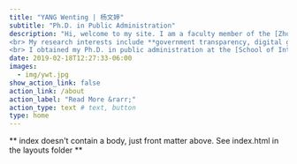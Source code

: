 ```yaml
---
title: "YANG Wenting | 杨文婷"
subtitle: "Ph.D. in Public Administration"
description: "Hi, welcome to my site. I am a faculty member of the [Zhou Enlai School of Government](https://zsg.nankai.edu.cn/), [Nankai University](https://en.nankai.edu.cn/). My official website is here. 
<br> My research interests include **government transparency, digital governance, and coproduction**. 
<br> I obtained my Ph.D. in public administration at the [School of International and Public Affairs](https://en.sipa.sjtu.edu.cn/), [Shanghai Jiao Tong University](https://en.sjtu.edu.cn/). I am extraordinarily honored and grateful to have Professor Bo Fan as my adviser. He had been a pillar of support and guidance in my academic journey." 
date: 2019-02-18T12:27:33-06:00
images:
  - img/ywt.jpg
show_action_link: false
action_link: /about
action_label: "Read More &rarr;"
action_type: text # text, button
type: home
---
```


** index doesn't contain a body, just front matter above.
See index.html in the layouts folder **
